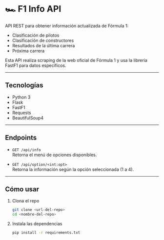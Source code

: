 # 🏎️ F1 Info API

API REST para obtener información actualizada de Fórmula 1:

- Clasificación de pilotos  
- Clasificación de constructores  
- Resultados de la última carrera  
- Próxima carrera

Esta API realiza scraping de la web oficial de Fórmula 1 y usa la librería FastF1 para datos específicos.

---

## Tecnologías

- Python 3  
- Flask  
- FastF1  
- Requests  
- BeautifulSoup4

---

## Endpoints

- `GET /api/info`  
  Retorna el menú de opciones disponibles.

- `GET /api/option/<int:opt>`  
  Retorna la información según la opción seleccionada (1 a 4).

---

## Cómo usar

1. Clona el repo  
   ```bash
   git clone <url-del-repo>
   cd <nombre-del-repo>
   
2. Instala las dependencias  
   ```bash
   pip install -r requirements.txt
